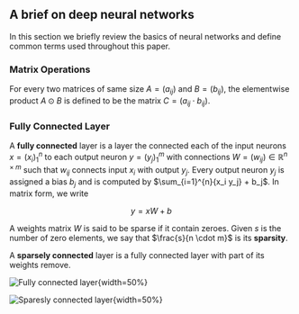 ## A brief on deep neural networks

In this section we briefly review the basics of neural networks and define common terms used throughout this paper.

### Matrix Operations

For every two matrices of same size $A=(a_{ij})$ and $B=(b_{ij})$, the elementwise product $A \odot B$ is defined to be the matrix $C = (a_{ij} \cdot b_{ij})$.

### Fully Connected Layer

A **fully connected** layer is a layer the connected each of the input neurons $x = (x_i)_{1}^{n}$ to each output neuron $y = (y_j)_{1}^{m}$ with connections $W = (w_{ij}) \in \mathbb{R}^{n \times m}$ such that $w_{ij}$ connects input $x_i$ with output $y_j$. Every output neuron $y_j$ is assigned a bias $b_j$ and is computed by $\sum_{i=1}^{n}{x_i y_j} + b_j$. In matrix form, we write

$$
    y = xW + b   
$$

A weights matrix $W$ is said to be sparse if it contain zeroes. Given $s$ is the number of zero elements, we say that $\frac{s}{n \cdot m}$ is its **sparsity**.

A **sparsely connected** layer is a fully connected layer with part of its weights remove.

![Fully connected layer](assets/diagrams-fully-connected.drawio.png){width=50%}

![Sparesly connected layer](assets/diagrams-sparsely-connected.drawio.png){width=50%}
